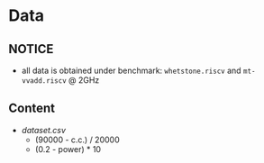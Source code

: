 # Data

## NOTICE
- all data is obtained under benchmark: `whetstone.riscv` and `mt-vvadd.riscv` @ 2GHz

## Content
- *dataset.csv*
	* (90000 - c.c.) / 20000
	* (0.2 - power) * 10

